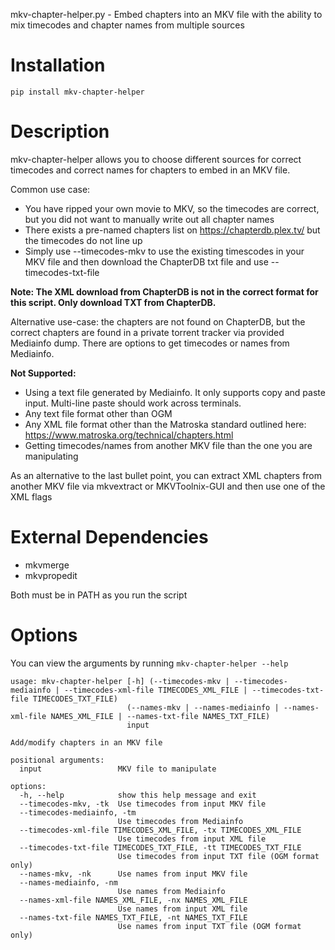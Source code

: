 mkv-chapter-helper.py -  Embed chapters into an MKV file with the ability to mix timecodes and chapter names from multiple sources 

# Installation
    pip install mkv-chapter-helper

# Description
mkv-chapter-helper allows you to choose different sources for correct timecodes and correct names for chapters to embed in an MKV file.

Common use case:
- You have ripped your own movie to MKV, so the timecodes are correct, but you did not want to manually write out all chapter names
- There exists a pre-named chapters list on https://chapterdb.plex.tv/ but the timecodes do not line up
- Simply use --timecodes-mkv to use the existing timescodes in your MKV file and then download the ChapterDB txt file and use --timecodes-txt-file

**Note: The XML download from ChapterDB is not in the correct format for this script. Only download TXT from ChapterDB.**

Alternative use-case: the chapters are not found on ChapterDB, but the correct chapters are found in a private torrent tracker via provided Mediainfo dump. There are options to get timecodes or names from Mediainfo.

**Not Supported:**
- Using a text file generated by Mediainfo. It only supports copy and paste input. Multi-line paste should work across terminals.
- Any text file format other than OGM
- Any XML file format other than the Matroska standard outlined here: https://www.matroska.org/technical/chapters.html
- Getting timecodes/names from another MKV file than the one you are manipulating

As an alternative to the last bullet point, you can extract XML chapters from another MKV file via mkvextract or MKVToolnix-GUI and then use one of the XML flags

# External Dependencies

- mkvmerge
- mkvpropedit

Both must be in PATH as you run the script

# Options     

You can view the arguments by running `mkv-chapter-helper --help`

```
usage: mkv-chapter-helper [-h] (--timecodes-mkv | --timecodes-mediainfo | --timecodes-xml-file TIMECODES_XML_FILE | --timecodes-txt-file TIMECODES_TXT_FILE)
                          (--names-mkv | --names-mediainfo | --names-xml-file NAMES_XML_FILE | --names-txt-file NAMES_TXT_FILE)
                          input

Add/modify chapters in an MKV file

positional arguments:
  input                 MKV file to manipulate

options:
  -h, --help            show this help message and exit
  --timecodes-mkv, -tk  Use timecodes from input MKV file
  --timecodes-mediainfo, -tm
                        Use timecodes from Mediainfo
  --timecodes-xml-file TIMECODES_XML_FILE, -tx TIMECODES_XML_FILE
                        Use timecodes from input XML file
  --timecodes-txt-file TIMECODES_TXT_FILE, -tt TIMECODES_TXT_FILE
                        Use timecodes from input TXT file (OGM format only)
  --names-mkv, -nk      Use names from input MKV file
  --names-mediainfo, -nm
                        Use names from Mediainfo
  --names-xml-file NAMES_XML_FILE, -nx NAMES_XML_FILE
                        Use names from input XML file
  --names-txt-file NAMES_TXT_FILE, -nt NAMES_TXT_FILE
                        Use names from input TXT file (OGM format only)
```